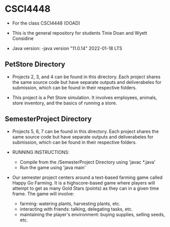 # CSCI4448
- For the class CSCI4448 (OOAD)

- This is the general repository for students Tinie Doan and Wyett Considine

- Java version:
  -java version "11.0.14" 2022-01-18 LTS

## PetStore Directory
- Projects 2, 3, and 4 can be found in this directory. Each project shares the same source code but have separate outputs and deliverabeles for submission, which can be found in their respective folders.

- This project is a Pet Store simulation. It involves employees, animals, store inventory, and the basics of running a store.

## SemesterProject Directory
- Projects 5, 6, 7 can be found in this directory. Each project shares the same source code but have separate outputs and deliverabeles for submission, which can be found in their respective folders.

- RUNNING INSTRUCTIONS:
  - Compile from the /SemesterProject Directory using 'javac *.java'
  - Run the game using 'java main'

- Our semester project centers around a text-based farming game called Happy Go Farming. It is a highscore-based game where players will attempt to get as many Gold Stars (points) as they can in a given time frame. The game will involve:
  - farming: watering plants, harvesting plants, etc.
  - interacting with friends: talking, delegating tasks, etc.
  - maintaining the player's environment: buying supplies, selling seeds, etc.
  
  
  
